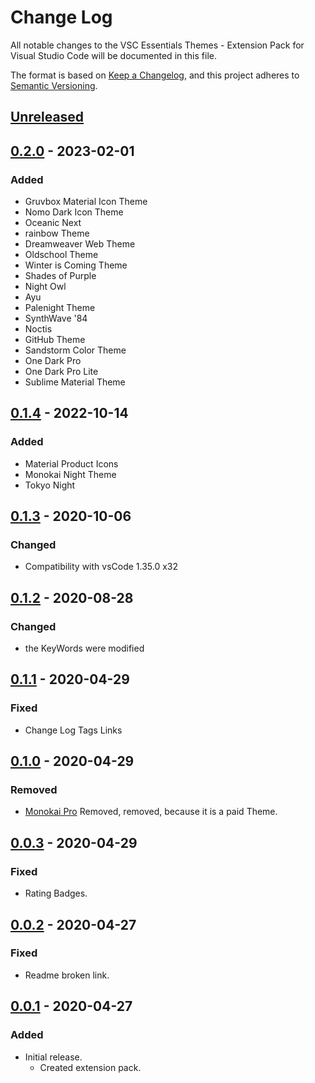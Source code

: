 # Change Log

All notable changes to the VSC Essentials Themes - Extension Pack for Visual Studio Code will be documented in this file.

The format is based on [Keep a Changelog](https://keepachangelog.com/en/1.0.0/),
and this project adheres to [Semantic Versioning](https://semver.org/spec/v2.0.0.html).

## [Unreleased]

## [0.2.0] - 2023-02-01

### Added

* Gruvbox Material Icon Theme
* Nomo Dark Icon Theme
* Oceanic Next
* rainbow Theme
* Dreamweaver Web Theme
* Oldschool Theme
* Winter is Coming Theme
* Shades of Purple
* Night Owl
* Ayu
* Palenight Theme
* SynthWave '84
* Noctis
* GitHub Theme
* Sandstorm Color Theme
* One Dark Pro
* One Dark Pro Lite
* Sublime Material Theme

## [0.1.4] - 2022-10-14

### Added

* Material Product Icons
* Monokai Night Theme
* Tokyo Night

## [0.1.3] - 2020-10-06

### Changed

* Compatibility with vsCode 1.35.0 x32

## [0.1.2] - 2020-08-28

### Changed

* the KeyWords were modified

## [0.1.1] - 2020-04-29

### Fixed

* Change Log Tags Links

## [0.1.0] - 2020-04-29

### Removed

* [Monokai Pro](https://monokai.pro/) Removed, removed, because it is a paid Theme.

## [0.0.3] - 2020-04-29

### Fixed

* Rating Badges.

## [0.0.2] - 2020-04-27

### Fixed

* Readme broken link.

## [0.0.1] - 2020-04-27

### Added

* Initial release.
  * Created extension pack.

[Unreleased]: https://github.com/Gydunhn/VSC-Essentials-Themes/tree/develop
[0.2.0]: https://github.com/Gydunhn/VSC-Essentials-Themes/releases/tag/0.2.0
[0.1.4]: https://github.com/Gydunhn/VSC-Essentials-Themes/releases/tag/0.1.4
[0.1.3]: https://github.com/Gydunhn/VSC-Essentials-Themes/releases/tag/0.1.3
[0.1.2]: https://github.com/Gydunhn/VSC-Essentials-Themes/releases/tag/0.1.2
[0.1.1]: https://github.com/Gydunhn/VSC-Essentials-Themes/releases/tag/0.1.1
[0.1.0]: https://github.com/Gydunhn/VSC-Essentials-Themes/releases/tag/0.1.0
[0.0.3]: https://github.com/Gydunhn/VSC-Essentials-Themes/releases/tag/0.0.3
[0.0.2]: https://github.com/Gydunhn/VSC-Essentials-Themes/releases/tag/0.0.2
[0.0.1]: https://github.com/Gydunhn/VSC-Essentials-Themes/releases/tag/0.0.1
